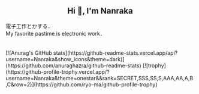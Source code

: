 <h2 align="center">Hi 👋, I'm Nanraka</h2>
電子工作とかする．<br>
My favorite pastime is electronic work．<br>
<br>
<br>
[![Anurag's GitHub stats](https://github-readme-stats.vercel.app/api?username=Nanraka&show_icons&theme=dark)](https://github.com/anuraghazra/github-readme-stats)
[![trophy](https://github-profile-trophy.vercel.app/?username=Nanraka&theme=onestar&&rank=SECRET,SSS,SS,S,AAA,AA,A,B,C&row=2)](https://github.com/ryo-ma/github-profile-trophy)
